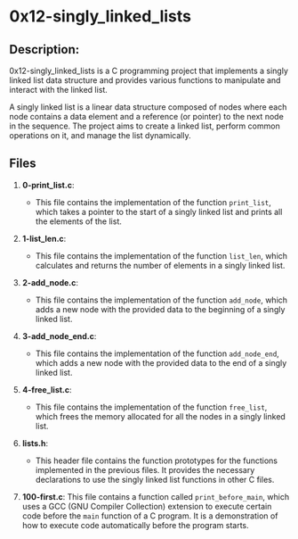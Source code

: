 # 0x12-singly_linked_lists

## Description:
0x12-singly_linked_lists is a C programming project that implements a singly linked list data structure and provides various functions to manipulate and interact with the linked list.

A singly linked list is a linear data structure composed of nodes where each node contains a data element and a reference (or pointer) to the next node in the sequence. The project aims to create a linked list, perform common operations on it, and manage the list dynamically.

## Files

1. **0-print_list.c**:
   - This file contains the implementation of the function `print_list`, which takes a pointer to the start of a singly linked list and prints all the elements of the list.

2. **1-list_len.c**:
   - This file contains the implementation of the function `list_len`, which calculates and returns the number of elements in a singly linked list.

3. **2-add_node.c**:
   - This file contains the implementation of the function `add_node`, which adds a new node with the provided data to the beginning of a singly linked list.

4. **3-add_node_end.c**:
   - This file contains the implementation of the function `add_node_end`, which adds a new node with the provided data to the end of a singly linked list.

5. **4-free_list.c**:
   - This file contains the implementation of the function `free_list`, which frees the memory allocated for all the nodes in a singly linked list.

6. **lists.h**:
   - This header file contains the function prototypes for the functions implemented in the previous files. It provides the necessary declarations to use the singly linked list functions in other C files.

7. **100-first.c**:
   This file contains a function called `print_before_main`, which uses a GCC (GNU Compiler Collection) extension to execute certain code before the `main` function of a C program. It is a demonstration of how to execute code automatically before the program starts.

